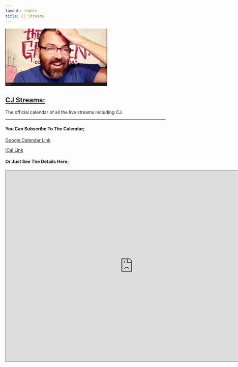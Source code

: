 ```yaml
---
layout: simple
title: CJ Streams
---
```


<img src="/assets/images/cj-streams.jpg" class="photo">

<h2><a href="/streams/">CJ Streams:</a></h2>

<p>The official calendar of all the live streams including CJ.</p>

---

<h4>You Can Subscribe To The Calendar;</h4>

[Google Calendar Link](https://calendar.google.com/calendar/u/0?cid=YThlYzczODRmZTFhMzk3M2UwMzQ0YjUwZjEzMTFiZjhmNDBjOTQ0ZDIzMzIxOTBiNmE2M2JhYTJmZTUwNjBiN0Bncm91cC5jYWxlbmRhci5nb29nbGUuY29t)  
  
[iCal Link](https://calendar.google.com/calendar/ical/a8ec7384fe1a3973e0344b50f1311bf8f40c944d2332190b6a63baa2fe5060b7%40group.calendar.google.com/public/basic.ics)  

<h4>Or Just See The Details Here;</h4>

<iframe src="https://calendar.google.com/calendar/embed?height=600&wkst=1&ctz=America%2FLos_Angeles&mode=AGENDA&title=CJ%20Streams&src=YThlYzczODRmZTFhMzk3M2UwMzQ0YjUwZjEzMTFiZjhmNDBjOTQ0ZDIzMzIxOTBiNmE2M2JhYTJmZTUwNjBiN0Bncm91cC5jYWxlbmRhci5nb29nbGUuY29t&color=%23616161" style="border:solid 1px #777" width="800" height="600" frameborder="0" scrolling="no"></iframe>
